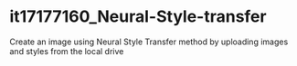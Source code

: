 # it17177160_Neural-Style-transfer
Create an image using Neural Style Transfer method by uploading images and styles from the local drive
